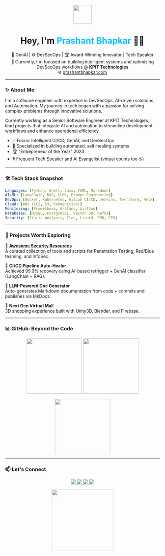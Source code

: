 <div align="center">
  <img src="https://media.giphy.com/media/hvRJCLFzcasrR4ia7z/giphy.gif" width="60"/>
</div>

<h1 align="center">Hey, I'm <span style="color:#00bfff">Prashant Bhapkar</span> 👨‍💻</h1>

<p align="center">
  🚀 GenAI | ⚙️ DevSecOps | 🏆 Award-Winning Innovator | Tech Speaker<br/>
  🎯  Currently, I'm focused on building intelligent systems and optimizing DevSecOps workflows @ <b>KPIT Technologies</b><br/>
  🌐 <a href="https://www.prashantbhapkar.com">prashantbhapkar.com</a> 
</p>

---

### ✨ About Me

I'm a software engineer with expertise in DevSecOps, AI-driven solutions, and Automation. My journey in tech began with a passion for solving complex problems through innovative solutions.

Currently working as a Senior Software Engineer at KPIT Technologies, I lead projects that integrate AI and automation to streamline development workflows and enhance operational efficiency.

- 💡 Focus: Intelligent CI/CD, GenAI, and DevSecOps
- 🧠 Specialized in building automated, self-healing systems
- 🏆 "Entrepreneur of the Year" 2023
- 🎙️ Frequent Tech Speaker and AI Evangelist (virtual counts too ☕)

---

### 🛠️ Tech Stack Snapshot

```yaml
Languages: [Python, Shell, Java, YAML, Markdown]
AI/ML: [LangChain, RAG, LLMs, Prompt Engineering]
DevOps: [Docker, Kubernetes, GitLab CI/CD, Jenkins, Terraform, Helm]
Cloud: [AWS (EC2, S3, Rekognition)]
Monitoring: [Prometheus, Grafana, Airflow]
Databases: [MySQL, PostgreSQL, Vector DB, Kafka]
Security: [Static Analysis, Cloc, Lizard, PMD, CPD]
```

---

### 🧩 Projects Worth Exploring

📌 **[Awesome Security Resources](https://github.com/Prashant-Bhapkar/Awesome-Security-Resources)**  
A curated collection of tools and scripts for Penetration Testing, Red/Blue teaming, and InfoSec.

🤖 **CI/CD Pipeline Auto-Healer**  
Achieved 99.9% recovery using AI-based retrigger + GenAI classifier (LangChain + RAG).

📄 **LLM-Powered Doc Generator**  
Auto-generates Markdown documentation from code + commits and publishes via MkDocs.

🛒 **Next Gen Virtual Mall**  
3D shopping experience built with Unity3D, Blender, and Firebase.

---

### 📊 GitHub: Beyond the Code

<p align="center">
  <img src="https://github-readme-stats.vercel.app/api?username=Prashant-Bhapkar&show_icons=true&theme=radical" height="180"/>
  <img src="https://github-readme-stats.vercel.app/api/top-langs/?username=Prashant-Bhapkar&layout=compact&theme=radical" height="180"/>
</p>

<p align="center">
  <img src="https://github-readme-streak-stats.herokuapp.com/?user=Prashant-Bhapkar&theme=radical" height="180"/>
</p>

---

### 📫 Let's Connect

<p align="center">
  <a href="https://www.linkedin.com/in/prashant-bhapkar-064a78145/">
    <img src="https://img.shields.io/badge/LinkedIn-0A66C2?style=for-the-badge&logo=linkedin&logoColor=white"/>
  </a>
  <a href="https://twitter.com/PBBhapkar">
    <img src="https://img.shields.io/badge/Twitter-1DA1F2?style=for-the-badge&logo=twitter&logoColor=white"/>
  </a>
  <a href="mailto:prashantbhapkar13@gmail.com">
    <img src="https://img.shields.io/badge/Gmail-D14836?style=for-the-badge&logo=gmail&logoColor=white"/>
  </a>
  <a href="https://www.prashantbhapkar.com">
    <img src="https://img.shields.io/badge/Portfolio-000000?style=for-the-badge&logo=vercel&logoColor=white"/>
  </a>
</p>

<p align="center">
  <img src="https://media.giphy.com/media/3o7aCTfyhYawdOXcFW/giphy.gif" width="200"/>
</p>
